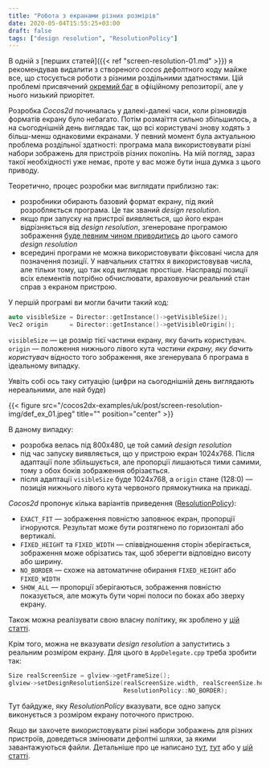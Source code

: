 ```yaml
---
title: "Робота з екранами різних розмірів"
date: 2020-05-04T15:55:25+03:00
draft: false
tags: ["design resolution", "ResolutionPolicy"]
---
```


В одній з [перших статей]({{< ref "screen-resolution-01.md" >}}) я рекомендував видалити з створеного _cocos_ дефолтного коду майже все, що стосується роботи з різними роздільними здатностями. Цій проблемі присвячений [окремий баг](https://github.com/cocos2d/cocos2d-x/issues/18492) в офіційному репозиторії, але у нього низький приорітет.

<!--more-->

Розробка _Cocos2d_ починалась у далекі-далекі часи, коли різновидів форматів екрану було небагато. Потім розмаїття сильно збільшилось, а на сьогоднішній день виглядає так, що всі користувачі знову ходять з більш-менш однаковими екранами. У певний момент була актуальною проблема роздільної здатності: програма мала використовувати різні набори зображень для пристроїв різних поколінь. На мій погляд, зараз такої необхідності уже немає, проте у вас може бути інша думка з цього приводу.

Теоретично, процес розробки має виглядати приблизно так:
* розробники обирають базовий формат екрану, під який розробляється програма. Це так званий _design resolution_.
* якщо при запуску на пристрої виявляється, що його екран відрізняється від  _design resolution_, згенероване програмою зображення [буде певним чином приводитись](https://docs.cocos.com/creator/manual/en/ui/multi-resolution.html) до цього самого _design resolution_
* всередині програми не можна використовувати фіксовані числа для позначення позиції. У навчальних статтях я використовував числа, але тільки тому, що так код виглядає простіше. Насправді позиції всіх елементів потрібно обчислювати, враховуючи реальний стан справ з екраном пристрою.

У першій програмі ви могли бачити такий код:
```cpp
auto visibleSize = Director::getInstance()->getVisibleSize();
Vec2 origin      = Director::getInstance()->getVisibleOrigin();
```
`visibleSize` — це розмір тієї частини екрану, яку бачить користувач. `origin` — положення нижнього лівого кута _частини екрану, яку бачить користувач_ відносто того зображення, яке згенерувала б програма в ідеальному випадку.

Уявіть собі ось таку ситуацію (цифри на сьогоднішній день виглядають нереальними, але най буде)

{{< figure src="/cocos2dx-examples/uk/post/screen-resolution-img/def_ex_01.jpeg" title="" position="center" >}}

В даному випадку:
* розробка велась під 800x480, це той самий _design resolution_
* під час запуску виявляється, що у пристрою екран 1024x768. Після адаптації поле збільшується, але пропорції лишаються тими самими, тому з обох боків зображення обрізається.
* після адаптації `visibleSize` буде 1024x768, а `origin` стане (128:0) — позиція нижнього лівого кута червоного прямокутника на прикаді.

_Cocos2d_ пропонує кілька варіантів приведення ([ResolutionPolicy](https://docs.cocos2d-x.org/api-ref/creator/v1.0/classes/ResolutionPolicy.html)):
* `EXACT_FIT` — зображення повністю заповнює екран, пропорції ігноруются. Результат може бути розтягнено по горизонталі або вертикалі.
* `FIXED_HEIGHT` та `FIXED_WIDTH` — співвідношення сторін зберігається, зображення може обрізатись так, щоб зберегти відповідно висоту або ширину.
* `NO_BORDER` — схоже на автоматичне обирання `FIXED_HEIGHT` або `FIXED_WIDTH`
* `SHOW_ALL` — пропорції зберігаються, зображення повністю показується, але можуть бути чорні полоси по боках або зверху екрану.

Також можна реалізувати свою власну політику, як зроблено у [цій статті](https://coderwall.com/p/svldvw/configuration-of-multiple-resolution-in-cocos2d-x-3-0).

Крім того, можна не вказувати _design resolution_ а запуститись з реальним розміром екрану. Для цього в `AppDelegate.cpp` треба зробити так:
```cpp
Size realScreenSize = glview->getFrameSize();
glview->setDesignResolutionSize(realScreenSize.width, realScreenSize.height,
                                ResolutionPolicy::NO_BORDER);
```
Тут байдуже, яку _ResolutionPolicy_ вказувати, все одно запуск виконується з розміром екрану поточного пристрою.

Якщо ви захочете використовувати різні набори зображень для різних пристроїв, доведеться змінювати дефолтні шляхи, за якими завантажуються файли. Детальніше про це написано [тут](https://github.com/cocos2d/cocos2d-x/issues/18492), [тут](http://becomingindiedev.blogspot.com/2014/05/multi-resolution-support-in-ios-with.html) або у [цій статті](https://www.codeandweb.com/texturepacker/tutorials/animations-and-spritesheets-in-cocos2d-x).
